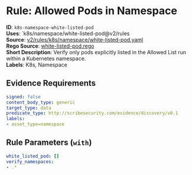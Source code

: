 # Rule: Allowed Pods in Namespace

**ID**: `k8s-namespace-white-listed-pod`  
**Uses**: `k8s/namespace/white-listed-pod@v2/rules  
**Source**: [v2/rules/k8s/namespace/white-listed-pod.yaml](https://github.com/scribe-public/sample-policies/v2/rules/k8s/namespace/white-listed-pod.yaml)  
**Rego Source**: [white-listed-pod.rego](https://github.com/scribe-public/sample-policies/v2/rules/k8s/namespace/white-listed-pod.rego)  
**Short Description**: Verify only pods explicitly listed in the Allowed List run within a Kubernetes namespace.  
**Labels**: K8s, Namespace

## Evidence Requirements

```yaml
signed: false
content_body_type: generic
target_type: data
predicate_type: http://scribesecurity.com/evidence/discovery/v0.1
labels:
- asset_type=namespace
```
## Rule Parameters (`with`)

```yaml
white_listed_pod: []
verify_namespaces:
- .*
```
